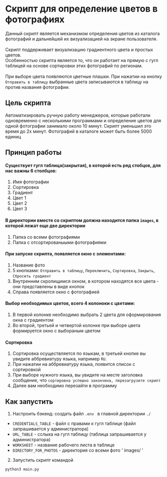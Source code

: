 #  Скрипт для определение цветов в фотографиях
Данный скрипт является механизмом определения цветов из каталога фотографий и дальнейшей их визуализацией на экране пользователя.<br/><br/>
Скрипт поддерживает визуализацию градиентного цвета и простых цветов.<br />
Особенностью скрипта является то, что он работает на прямую с гугл таблицей на основе сортировки этих фотографий по регионам.<br/><br/>
При выборе цвета появляются цветные плашки. При нажатии на кнопку `Отправить в таблицу` выбранные цвета записываются в таблицу на против названия фотографии.

## Цель скрипта
Автоматизировать ручную работу менеджеров, которые работали одновременно с несколькими программами и определение цветов для одной фотографии занимало около 10 минут. 
Скрипт уменьшил это время до 2х минут. Фотографий в каталоге может быть более 5000 единиц 


## Принцип работы
#### Существует гугл таблица(закрытая), в которой есть ряд стобцов, для нас важны 6 столбцов:
1. Имя фотографии 
2. Сортировка 
3. Градиент 
4. Цвет 1 
5. Цвет 2 
6. Цвет 3
#### В директории вместе со скриптом должна находится папка `images`, в которой лежат еще две директории
1. Папка со всеми фотографиями
2. Папка с отсортированыыми фотографиями
#### При запуске скрипта, появляется окно с элементами:
1. Название фото
2. 5 кнопками: `Отправить в таблицу`, `Переключить`, `Сортировка`, `Закрыть`, `Сбросить градиент`
3. Внутренним скролищимся окном, в котором находятся все цвета - они представлены в виде кнопок
4. Справа появляется окно с фотографией
#### Выбор необходимых цветов, всего 4 колоноки с цветами:
1. В первой колонке необходимо выбрать 2 цвета для оформирования окна с градиентом
2. Во второй, третьей и четвертой колонке при выборе цвета формируется окно с выбораным цветом
#### Сортировка
1. Сортировка осуществляется по языкам, в третьей кнопке вы увидите аббревиатуру языка, например `RU`.
2. При нажатии на аббревиатуру языка, появится список с сортировкой
3. При выборе нужного языка, вы увидите на месте заголовка сообщение, что `сортировка успешно закончена, перезагрузите скрипт`
4. Далее вам необходимо перезайти в программу


## Как запустить 

1. Настроить бэкенд: создать файл `.env ` в главной директории `./`

- `CREDENTIALS_TABLE` - файл с правами к гугл таблице (файл запрашивается у администратора)
- `URL_TABLE` - сслыка на гугл таблицу (таблица запрашивается у администратора)
- `WORKSHEET` - название рабочего листа в таблице
- `DIRECTORY_FOR_PHOTOS` - директория со всеми фото ' images/ '

2. Запустить скрипт командой

```
python3 main.py
```

